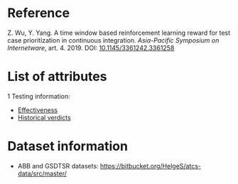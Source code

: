 # Reference

Z. Wu, Y. Yang. A time window based reinforcement learning reward for test case prioritization in continuous integration. *Asia-Pacific Symposium on Internetware*, art. 4. 2019. DOI: [10.1145/3361242.3361258](https://www.doi.org/10.1145/3361242.3361258)

# List of attributes

1 Testing information:
* [Effectiveness](../../attributes/testing/test-case/report/effectiveness.md)
* [Historical verdicts](../../attributes/testing/test-case/history/historical-verdicts.md)

# Dataset information

* ABB and GSDTSR datasets: https://bitbucket.org/HelgeS/atcs-data/src/master/